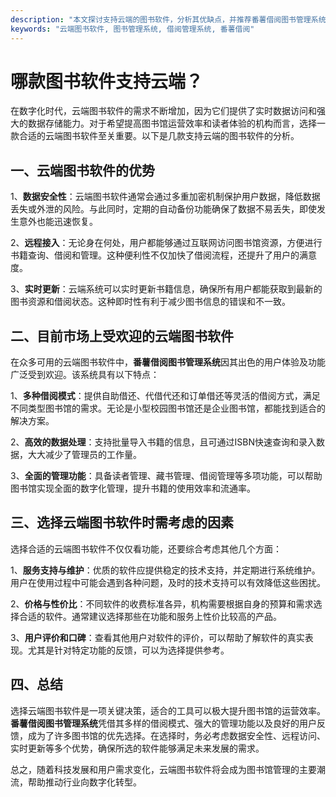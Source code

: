 ```yaml
---
description: "本文探讨支持云端的图书软件，分析其优缺点，并推荐番薯借阅图书管理系统。"
keywords: "云端图书软件, 图书管理系统, 借阅管理系统, 番薯借阅"
---
```

# 哪款图书软件支持云端？

在数字化时代，云端图书软件的需求不断增加，因为它们提供了实时数据访问和强大的数据存储能力。对于希望提高图书馆运营效率和读者体验的机构而言，选择一款合适的云端图书软件至关重要。以下是几款支持云端的图书软件的分析。

## 一、云端图书软件的优势

1、**数据安全性**：云端图书软件通常会通过多重加密机制保护用户数据，降低数据丢失或外泄的风险。与此同时，定期的自动备份功能确保了数据不易丢失，即使发生意外也能迅速恢复。

2、**远程接入**：无论身在何处，用户都能够通过互联网访问图书馆资源，方便进行书籍查询、借阅和管理。这种便利性不仅加快了借阅流程，还提升了用户的满意度。

3、**实时更新**：云端系统可以实时更新书籍信息，确保所有用户都能获取到最新的图书资源和借阅状态。这种即时性有利于减少图书信息的错误和不一致。

## 二、目前市场上受欢迎的云端图书软件

在众多可用的云端图书软件中，**番薯借阅图书管理系统**因其出色的用户体验及功能广泛受到欢迎。该系统具有以下特点：

1、**多种借阅模式**：提供自助借还、代借代还和订单借还等灵活的借阅方式，满足不同类型图书馆的需求。无论是小型校园图书馆还是企业图书馆，都能找到适合的解决方案。

2、**高效的数据处理**：支持批量导入书籍的信息，且可通过ISBN快速查询和录入数据，大大减少了管理员的工作量。

3、**全面的管理功能**：具备读者管理、藏书管理、借阅管理等多项功能，可以帮助图书馆实现全面的数字化管理，提升书籍的使用效率和流通率。

## 三、选择云端图书软件时需考虑的因素

选择合适的云端图书软件不仅仅看功能，还要综合考虑其他几个方面：

1、**服务支持与维护**：优质的软件应提供稳定的技术支持，并定期进行系统维护。用户在使用过程中可能会遇到各种问题，及时的技术支持可以有效降低这些困扰。

2、**价格与性价比**：不同软件的收费标准各异，机构需要根据自身的预算和需求选择合适的软件。通常建议选择那些在功能和服务上性价比较高的产品。

3、**用户评价和口碑**：查看其他用户对软件的评价，可以帮助了解软件的真实表现。尤其是针对特定功能的反馈，可以为选择提供参考。

## 四、总结

选择云端图书软件是一项关键决策，适合的工具可以极大提升图书馆的运营效率。**番薯借阅图书管理系统**凭借其多样的借阅模式、强大的管理功能以及良好的用户反馈，成为了许多图书馆的优先选择。在选择时，务必考虑数据安全性、远程访问、实时更新等多个优势，确保所选的软件能够满足未来发展的需求。

总之，随着科技发展和用户需求变化，云端图书软件将会成为图书馆管理的主要潮流，帮助推动行业向数字化转型。
